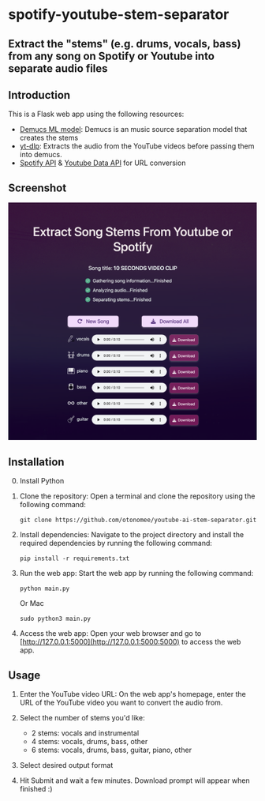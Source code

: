 # spotify-youtube-stem-separator

## Extract the "stems" (e.g. drums, vocals, bass) from any song on Spotify or Youtube into separate audio files

## Introduction

This is a Flask web app using the following resources:

- [Demucs ML model](https://github.com/facebookresearch/demucs): Demucs is an music source separation model that creates the stems
- [yt-dlp](https://github.com/yt-dlp/yt-dlp): Extracts the audio from the YouTube videos before passing them into demucs.
- [Spotify API](https://developer.spotify.com/documentation/web-api) & [Youtube Data API](https://developers.google.com/youtube/v3) for URL conversion

## Screenshot

![alt text](static/landing.png)

## Installation

0. Install Python

1. Clone the repository: Open a terminal and clone the repository using the following command:

   ```
   git clone https://github.com/otonomee/youtube-ai-stem-separator.git
   ```

2. Install dependencies: Navigate to the project directory and install the required dependencies
   by running the following command:

   ```
   pip install -r requirements.txt
   ```

3. Run the web app: Start the web app by running the following command:

   ```
   python main.py
   ```

   Or Mac

   ```
   sudo python3 main.py
   ```

4. Access the web app: Open your web browser and go to
   [http://127.0.0.1:5000](http://127.0.0.1:5000:5000) to access the web app.

## Usage

1. Enter the YouTube video URL: On the web app's homepage, enter the URL of the YouTube video you
   want to convert the audio from.

2. Select the number of stems you'd like:

   - 2 stems: vocals and instrumental
   - 4 stems: vocals, drums, bass, other
   - 6 stems: vocals, drums, bass, guitar, piano, other

3. Select desired output format

4. Hit Submit and wait a few minutes. Download prompt will appear when finished :)
